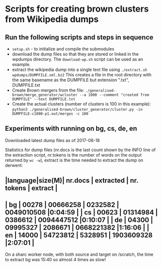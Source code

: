 # Scripts for creating brown clusters from Wikipedia dumps

## Run the following scripts and steps in sequence

* `setup.sh` - to initialize and compile the submodules
* download the dump files so that they are stored or linked in the 
  wpdumps directory. The `download-wp.sh` script can be used as an example.
* extract the wikipedia dump into a single text file using
  `./extract.sh wpdumps/DUMPFILE.xml.bz2`
  This creates a file in the root directory with the same basename as the DUMPFILE but 
  extension  ".txt", DUMPFILE.txt 
* Create Brown mergers from the file:
  `./generalised-brown/merge_generator/wcluster --a 1000 --comment "created from DUMPFILE" --text DUMPFILE.txt`
* Create the actual clusters (number of clusters is 100 in this example): 
  `python3 ./generalised-brown/cluster_generator/cluster.py -in DUMPFILE-c1000-p1.out/merges -c 100`

## Experiments with running on bg, cs, de, en

Downloaded latest dump files as of 2017-08-18

Statistics for dump files (nr.docs is the last count shown by the INFO line
of the extraction script, nr.tokens is the number of words on the output 
returned by `wc -w`), extract is the time needed to extract the dump on derwent:

|language|size(M)| nr.docs | extracted |  nr. tokens | extract |
----------------------------
| bg     | 00278 | 00666258 | 0232582 | 0049010508 |0:04:59 | 
| cs     | 00623 | 01314984 | 0386612 | 0094447512 |0:10:07 |
| de     | 04300 | 09995327 | 2086671 | 0668221382 |1:16:06 | 
| en     | 14000 | 54723812 | 5328951 | 1903609328 |2:07:01 |
---------------------


On a sharc worker node, with both source and target on /scratch, the
time to extract bg was 15:40 so almost 4 times as slow!

